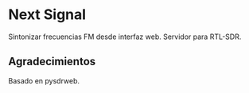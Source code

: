 # Next Signal

Sintonizar frecuencias FM desde interfaz web.
Servidor para RTL-SDR.

## Agradecimientos

Basado en pysdrweb.
